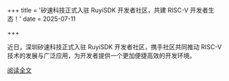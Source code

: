 +++
title = '矽速科技正式入驻 RuyiSDK 开发者社区，共建 RISC-V 开发者生态！'
date = 2025-07-11

+++

近日，深圳矽速科技正式入驻 RuyiSDK 开发者社区，携手社区共同推动 RISC-V 技术的发展与广泛应用，为开发者提供一个更加便捷高效的开发环境。

[阅读全文](https://mp.weixin.qq.com/s/G6P_h03U72DIvzoCUyG5mw)

